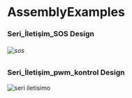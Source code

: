 # AssemblyExamples

### Seri_İletişim_SOS Design

###### ![sos](https://user-images.githubusercontent.com/28316968/49404379-56cd0d00-f760-11e8-88b8-5920550bab31.PNG)

### Seri_İletişim_pwm_kontrol Design

![seri iletisimo](https://user-images.githubusercontent.com/28316968/49404468-9693f480-f760-11e8-84df-484356316298.PNG)

